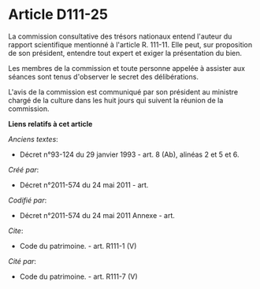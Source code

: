 # Article D111-25

La commission consultative des trésors nationaux entend l'auteur du rapport scientifique mentionné à l'article R. 111-11.
Elle peut, sur proposition de son président, entendre tout expert et exiger la présentation du bien.

Les membres de la commission et toute personne appelée à assister aux séances sont tenus d'observer le secret des
délibérations.

L'avis de la commission est communiqué par son président au ministre chargé de la culture dans les huit jours qui suivent la
réunion de la commission.

**Liens relatifs à cet article**

_Anciens textes_:

  - Décret n°93-124 du 29 janvier 1993 - art. 8 (Ab), alinéas 2 et 5 et 6.

_Créé par_:

  - Décret n°2011-574 du 24 mai 2011  - art.

_Codifié par_:

  - Décret n°2011-574 du 24 mai 2011 Annexe - art.

_Cite_:

  - Code du patrimoine. - art. R111-1 (V)

_Cité par_:

  - Code du patrimoine. - art. R111-7 (V)
